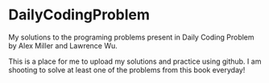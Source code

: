 # DailyCodingProblem
My solutions to the programing problems present in Daily Coding Problem by Alex Miller and Lawrence Wu.

This is a place for me to upload my solutions and practice using github. I am shooting to solve at least one of the problems from this book everyday!
